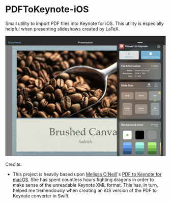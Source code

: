 # PDFToKeynote-iOS
Small utility to import PDF files into Keynote for iOS. This utility is especially helpful when presenting slideshows created by LaTeX.


![](https://raw.githubusercontent.com/LumingYin/PDFToKeynote-iOS/master/screenshot.jpg "Screenshot of Quick Caption")


Credits:
- This project is heavily based upon [Melissa O'Neill](https://www.cs.hmc.edu/~oneill/)'s [PDF to Keynote for macOS](https://www.cs.hmc.edu/~oneill/freesoftware/pdftokeynote.html). She has spent countless hours fighting dragons in order to make sense of the unreadable Keynote XML format. This has, in turn, helped me tremendously when creating an iOS version of the PDF to Keynote converter in Swift. 
